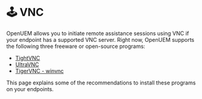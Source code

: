 # 🕹️ VNC

OpenUEM allows you to initiate remote assistance sessions using VNC if your endpoint has a supported VNC server.
Right now, OpenUEM supports the following three freeware or open-source programs:

- [TightVNC](https://www.tightvnc.com/download.php)
- [UltraVNC](https://uvnc.com/downloads/ultravnc/159-ultravnc-1-4-3-6.html)
- [TigerVNC - winvnc](https://sourceforge.net/projects/tigervnc/files/stable/1.14.1/)

This page explains some of the recommendations to install these programs on your endpoints.
